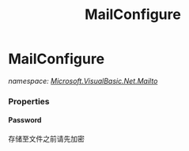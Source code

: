 ﻿---
title: MailConfigure
---

# MailConfigure
_namespace: [Microsoft.VisualBasic.Net.Mailto](N-Microsoft.VisualBasic.Net.Mailto.html)_






### Properties

#### Password
存储至文件之前请先加密
